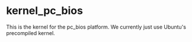 # kernel_pc_bios

This is the kernel for the pc_bios platform. We currently just use Ubuntu's precompiled kernel.